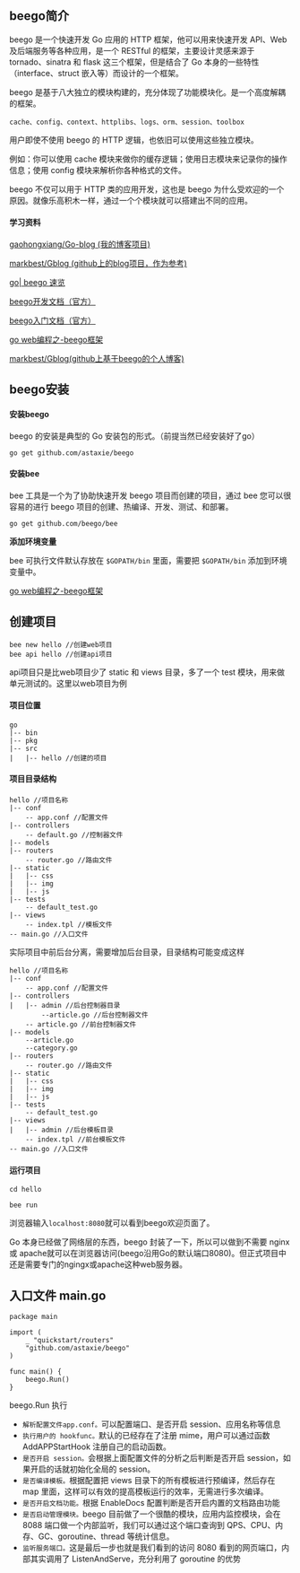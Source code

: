 ## beego简介

beego 是一个快速开发 Go 应用的 HTTP 框架，他可以用来快速开发 API、Web 及后端服务等各种应用，是一个 RESTful 的框架，主要设计灵感来源于 tornado、sinatra 和 flask 这三个框架，但是结合了 Go 本身的一些特性（interface、struct 嵌入等）而设计的一个框架。

beego 是基于八大独立的模块构建的，充分体现了功能模块化。是一个高度解耦的框架。
```
cache、config、context、httplibs、logs、orm、session、toolbox
```

用户即使不使用 beego 的 HTTP 逻辑，也依旧可以使用这些独立模块。

例如：你可以使用 cache 模块来做你的缓存逻辑；使用日志模块来记录你的操作信息；使用 config 模块来解析你各种格式的文件。

beego 不仅可以用于 HTTP 类的应用开发，这也是 beego 为什么受欢迎的一个原因。就像乐高积木一样，通过一个个模块就可以搭建出不同的应用。

#### 学习资料

[gaohongxiang/Go-blog (我的博客项目)](https://github.com/gaohongxiang/Go-blog)

[markbest/Gblog (github上的blog项目，作为参考)](https://github.com/markbest/Gblog)

[go| beego 速览](https://www.golang123.com/topic/1769)

[beego开发文档（官方）](https://beego.me/docs/intro/)

[beego入门文档（官方）](https://my.oschina.net/astaxie/blog/124040)

[go web编程之-beego框架](https://www.bird01.net/2018/01/01/beego-introduce/)

[markbest/Gblog(github上基于beego的个人博客)](https://github.com/markbest/Gblog)

## beego安装

#### 安装beego

beego 的安装是典型的 Go 安装包的形式。（前提当然已经安装好了go）

```
go get github.com/astaxie/beego
```

#### 安装bee

bee 工具是一个为了协助快速开发 beego 项目而创建的项目，通过 bee 您可以很容易的进行 beego 项目的创建、热编译、开发、测试、和部署。
```
go get github.com/beego/bee
```

**添加环境变量**

bee 可执行文件默认存放在 `$GOPATH/bin` 里面，需要把 `$GOPATH/bin` 添加到环境变量中。

[go web编程之-beego框架](https://www.bird01.net/2018/01/01/beego-introduce/)

## 创建项目
```
bee new hello //创建web项目
bee api hello //创建api项目
```

api项目只是比web项目少了 static 和 views 目录，多了一个 test 模块，用来做单元测试的。这里以web项目为例

#### 项目位置
```
go
|-- bin
|-- pkg
|-- src
|   |-- hello //创建的项目
```

#### 项目目录结构
```
hello //项目名称
|-- conf
    -- app.conf //配置文件
|-- controllers
    -- default.go //控制器文件
|-- models
|-- routers
    -- router.go //路由文件
|-- static
|   |-- css
|   |-- img
|   |-- js
|-- tests
    -- default_test.go
|-- views
    -- index.tpl //模板文件
-- main.go //入口文件
```

实际项目中前后台分离，需要增加后台目录，目录结构可能变成这样
```
hello //项目名称
|-- conf
    -- app.conf //配置文件
|-- controllers
|   |-- admin //后台控制器目录
		--article.go //后台控制器文件
    -- article.go //前台控制器文件
|-- models
	--article.go
	--category.go
|-- routers
    -- router.go //路由文件
|-- static
|   |-- css
|   |-- img
|   |-- js
|-- tests
    -- default_test.go
|-- views
|   |-- admin //后台模板目录
    -- index.tpl //前台模板文件
-- main.go //入口文件
```

#### 运行项目
```
cd hello

bee run
```

浏览器输入`localhost:8080`就可以看到beego欢迎页面了。

Go 本身已经做了网络层的东西，beego 封装了一下，所以可以做到不需要 nginx 或 apache就可以在浏览器访问(beego沿用Go的默认端口8080)。但正式项目中还是需要专门的ngingx或apache这种web服务器。

## 入口文件 main.go
```
package main

import (
    _ "quickstart/routers"
    "github.com/astaxie/beego"
)

func main() {
    beego.Run()
}
```
beego.Run 执行

- `解析配置文件app.conf。`可以配置端口、是否开启 session、应用名称等信息
- `执行用户的 hookfunc。`默认的已经存在了注册 mime，用户可以通过函数 AddAPPStartHook 注册自己的启动函数。
- `是否开启 session。`会根据上面配置文件的分析之后判断是否开启 session，如果开启的话就初始化全局的 session。
- `是否编译模板。`根据配置把 views 目录下的所有模板进行预编译，然后存在 map 里面，这样可以有效的提高模板运行的效率，无需进行多次编译。
- `是否开启文档功能。`根据 EnableDocs 配置判断是否开启内置的文档路由功能
- `是否启动管理模块。`beego 目前做了一个很酷的模块，应用内监控模块，会在 8088 端口做一个内部监听，我们可以通过这个端口查询到 QPS、CPU、内存、GC、goroutine、thread 等统计信息。
- `监听服务端口。`这是最后一步也就是我们看到的访问 8080 看到的网页端口，内部其实调用了 ListenAndServe，充分利用了 goroutine 的优势